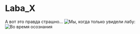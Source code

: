 # Laba_X
А вот это правда страшно...
![Мы, когда только увидели лабу:](koshmar.gif)
![Во время осознания](osoznanie.gif)
